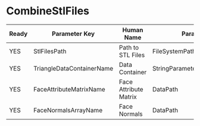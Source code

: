 # CombineStlFiles #

| Ready | Parameter Key | Human Name | Parameter Type | Parameter Class |
|-------|---------------|------------|-----------------|----------------|
| YES | StlFilesPath | Path to STL Files | FileSystemPathParameter::ValueType | FileSystemPathParameter |
| YES | TriangleDataContainerName | Data Container | StringParameter::ValueType | StringParameter |
| YES | FaceAttributeMatrixName | Face Attribute Matrix | DataPath | ArrayCreationParameter |
| YES | FaceNormalsArrayName | Face Normals | DataPath | ArrayCreationParameter |
